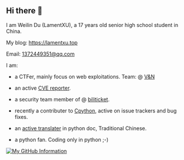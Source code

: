 ## Hi there 👋

I am Weilin Du (LamentXU), a 17 years old senior high school student in China.

My blog: https://lamentxu.top

Email: 1372449351@qq.com

I am: 

- a CTFer, mainly focus on web exploitations. Team: @ [V&N](https://vnteam.cn)

- an active [CVE reporter](https://vuldb.com/?user.78142).

- a security team member of @ [biliticket](https://github.com/biliticket).

- recently a contributer to [Cpython](https://github.com/python/Cpython), active on issue trackers and bug fixes.

- an [active translater](https://github.com/python/python-docs-zh-tw/pulls?q=is%3Apr+author%3ALamentXU123+is%3Aclosed) in python doc, Traditional Chinese.

- a python fan. Coding only in python ;-) 

[![My GitHub Information](https://github-readme-stats.vercel.app/api?username=LamentXU123&count_private=true&show_icons=true)]()
